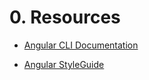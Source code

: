 # 0. Resources

- [Angular CLI Documentation](https://github.com/angular/angular-cli/wiki)

- [Angular StyleGuide](https://angular.io/guide/styleguide)